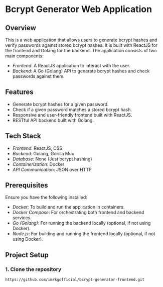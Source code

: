 # Bcrypt Generator Web Application

## Overview

This is a web application that allows users to generate bcrypt hashes and verify passwords against stored bcrypt hashes. It is built with ReactJS for the frontend and Golang for the backend. The application consists of two main components:

- *Frontend*: A ReactJS application to interact with the user.
- *Backend*: A Go (Golang) API to generate bcrypt hashes and check passwords against them.

## Features

- Generate bcrypt hashes for a given password.
- Check if a given password matches a stored bcrypt hash.
- Responsive and user-friendly frontend built with ReactJS.
- RESTful API backend built with Golang.

## Tech Stack

- *Frontend*: ReactJS, CSS
- *Backend*: Golang, Gorilla Mux
- *Database*: None (Just bcrypt hashing)
- *Containerization*: Docker
- *API Communication*: JSON over HTTP

## Prerequisites

Ensure you have the following installed:

- *Docker*: To build and run the application in containers.
- *Docker Compose*: For orchestrating both frontend and backend services.
- *Go (Golang)*: For running the backend locally (optional, if not using Docker).
- *Node.js*: For building and running the frontend locally (optional, if not using Docker).

## Project Setup

### 1. Clone the repository

```bash
https://github.com/imrkgofficial/bcrypt-generator-frontend.git
